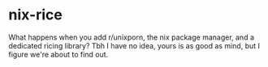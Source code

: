 # nix-rice
What happens when you add r/unixporn, the nix package manager, and a dedicated ricing library? Tbh I have no idea, yours is as good as mind, but I figure we're about to find out.
